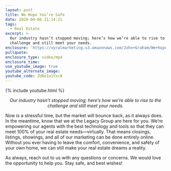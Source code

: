 ```yaml
---
layout: post
title: We Hope You’re Safe
date: 2020-04-06 21:14:21
tags:
  - Real Estate
excerpt: >-
  Our industry hasn’t stopped moving; here’s how we’re able to rise to the
  challenge and still meet your needs.
enclosure: 'https://vyralmarketing.s3.amazonaws.com/John+Graham/We+hope+you+are+safe.mp4'
pullquote:
enclosure_type: video/mp4
enclosure_time:
use_youtube_image: true
youtube_alternate_image:
youtube_code: ZU8e1o1Yxc8
---
```


{% include youtube.html %}
<p style="text-align: center;"><em>Our industry hasn’t stopped moving; here’s how we’re able to rise to the challenge and still meet your needs.</em></p>


Now is a stressful time, but the market will bounce back, as it always does. In the meantime, know that we at the Legacy Group are here for you. We’re empowering our agents with the best technology and tools so that they can meet 100% of your real estate needs—virtually. That means closings, listings, showings, and all of our marketing can be done entirely online. Without you ever having to leave the comfort, convenience, and safety of your own home, we can still make your real estate dreams a reality.&nbsp;

As always, reach out to us with any questions or concerns. We would love the opportunity to help you. Stay safe, and best wishes\!